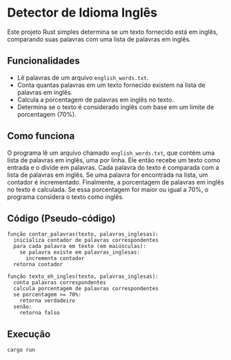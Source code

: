 # Detector de Idioma Inglês

Este projeto Rust simples determina se um texto fornecido está em inglês, comparando suas palavras com uma lista de palavras em inglês.

## Funcionalidades

*   Lê palavras de um arquivo `english_words.txt`.
*   Conta quantas palavras em um texto fornecido existem na lista de palavras em inglês.
*   Calcula a porcentagem de palavras em inglês no texto.
*   Determina se o texto é considerado inglês com base em um limite de porcentagem (70%).

## Como funciona

O programa lê um arquivo chamado `english_words.txt`, que contém uma lista de palavras em inglês, uma por linha. Ele então recebe um texto como entrada e o divide em palavras. Cada palavra do texto é comparada com a lista de palavras em inglês. Se uma palavra for encontrada na lista, um contador é incrementado. Finalmente, a porcentagem de palavras em inglês no texto é calculada. Se essa porcentagem for maior ou igual a 70%, o programa considera o texto como inglês.

## Código (Pseudo-código)

```
função contar_palavras(texto, palavras_inglesas):
  inicializa contador de palavras correspondentes
  para cada palavra em texto (em maiúsculas):
    se palavra existe em palavras_inglesas:
      incrementa contador
  retorna contador

função texto_eh_ingles(texto, palavras_inglesas):
  conta palavras correspondentes
  calcula porcentagem de palavras correspondentes
  se porcentagem >= 70%:
    retorna verdadeiro
  senão:
    retorna falso
```

## Execução

`cargo run`
